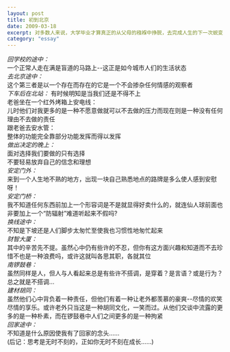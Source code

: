 ```yaml
---
layout: post
title: 初到北京
date: 2009-03-18
excerpt: 对多数人来说，大学毕业才算真正的从父母的襁褓中挣脱，去完成人生的下一次蜕变...
category: "essay"
---
```



*回学校的途中：*<br />
一个正常人走在满是盲道的马路上--这正是如今城市人们的生活状态 <br />
*去北京途中：*<br />
这个第三者是以一个存在而存在的它是一个不会掺杂任何情感的观察者 <br />
*下车后在北站：*
有时候明知是当我们还是不得不上<br />
老爸坐在一个红外烤箱上安电线：<br />
儿时他们对我更多的是一种不愿意做就可以不去做的压力而现在则是一种没有任何理由不去做的责任 <br />
跟老爸去安水管：<br />
整体的功能完全靠部分功能发挥而得以发挥<br />
*做出决定的晚上：*<br />
面对选择我们要做的只有选择 <br />
不要轻易放弃自己的信念和理想 <br />
*安定门外：*<br />
来到一个人生地不熟的地方，出现一块自己熟悉地点的路牌是多么使人感到安慰呀！ <br />
*安定门桥：*<br />
我不知道任何东西前加上一个形容词是不是就显得好卖什么的，就连仙人球前面也非要加上一个“防辐射”难道听起来不假吗?<br />
*换线途中：*<br />
不知是下坡还是人们脚步太匆忙至使我也习惯性地匆忙起来 <br />
*财智大厦：*<br />
其中的辛苦先不提。虽然心中仍有些许的不忍，但你有这方面兴趣和知道而不去珍惜不也是一种浪费吗，或许这就叫各思其职，各就其位 <br />
*南锣鼓巷：*<br />
虽然同样是人，但人与人看起来总是有些许不搭调，是穿着？是言语？或是行为？总之就是不搭调…<br /> 
*建材胡同：*<br />
虽然他们心中背负着一种责任，但他们有着一种让老外都羡慕的豪爽--尽情的欢笑尽情的享乐。或许老外只当这是一种胡同文化，一笑而过。从他们交谈中流露的更多的是一种朴素，而在锣鼓巷中人们之间更多的是一种拘紧 <br />
*回家途中：* <br />
不知道是什么原因使我有了回家的念头…… <br />
(后记：思考是无时不刻的，正如你无时不刻在成长……)<br />